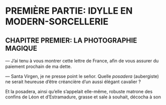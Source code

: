 # PREMIÈRE PARTIE: IDYLLE EN MODERN-SORCELLERIE

## CHAPITRE PREMIER: LA PHOTOGRAPHIE MAGIQUE

— J’ai tenu à vous montrer cette lettre de France, aﬁn de vous assurer
du paiement prochain de ma dette.

— Santa Virgen, je ne presse point le señor. Quelle _posadera_ (aubergiste)
ne serait heureuse d’être créancière d’un aussi élégant cavalier ?

Et la posadera, ainsi qu’elle s’appelait elle-même, robuste matrone des
confins de Léon et d’Estramadure, grasse et sale à souhait, décocha à son
